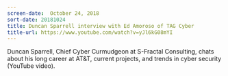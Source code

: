 ```yaml
---
screen-date:  October 24, 2018
sort-date: 20181024
title: Duncan Sparrell interview with Ed Amoroso of TAG Cyber
title-url: https://www.youtube.com/watch?v=yJl6kG08mYI
---
```


Duncan Sparrell, Chief Cyber Curmudgeon at S-Fractal Consulting,
chats about his long career at AT&T, current projects, and trends
in cyber security (YouTube video).